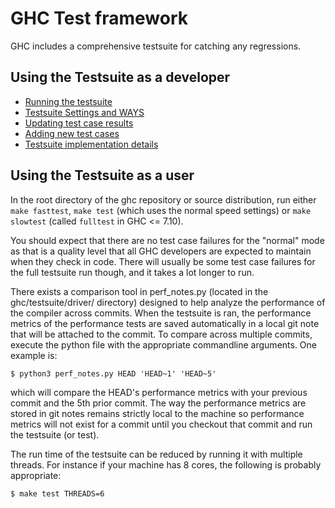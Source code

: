 # GHC Test framework



GHC includes a comprehensive testsuite for catching any regressions.


## Using the Testsuite as a developer


- [Running the testsuite](building/running-tests/running)
- [Testsuite Settings and WAYS](building/running-tests/settings)
- [Updating test case results](building/running-tests/updating)
- [Adding new test cases](building/running-tests/adding)
- [Testsuite implementation details](building/running-tests/details)

## Using the Testsuite as a user


In the root directory of the ghc repository or source distribution, run either `make fasttest`, `make test` (which uses the normal speed settings) or `make slowtest` (called `fulltest` in GHC \<= 7.10).


You should expect that there are no test case failures for the "normal" mode as that is a quality level that all GHC developers are expected to maintain when they check in code. There will usually be some test case failures for the full testsuite run though, and it takes a lot longer to run.



There exists a comparison tool in perf_notes.py (located in the ghc/testsuite/driver/ directory) designed to help analyze the performance of the compiler across commits. When the testsuite is ran, the performance metrics of the performance tests are saved automatically in a local git note that will be attached to the commit. To compare across multiple commits, execute the python file with the appropriate commandline arguments. One example is:


```wiki
$ python3 perf_notes.py HEAD 'HEAD~1' 'HEAD~5'
```


which will compare the HEAD's performance metrics with your previous commit and the 5th prior commit. The way the performance metrics are stored in git notes remains strictly local to the machine so performance metrics will not exist for a commit until you checkout that commit and run the testsuite (or test). 



The run time of the testsuite can be reduced by running it with multiple threads. For instance if your machine has 8 cores, the following is probably appropriate:


```wiki
$ make test THREADS=6
```